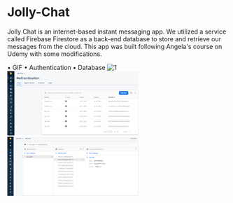 # Jolly-Chat
Jolly Chat is an internet-based instant messaging app. We utilized a service called Firebase Firestore as a back-end database to store and retrieve our messages from the cloud. This app was built following Angela's course on Udemy with some modifications.
 <tr>
    <td> • GIF</td>
    <td> • Authentication</td>
    <td> • Database</td>
  </tr> 
  <tr>
    <td> <img src="Photos/1.PNG"  alt="1" width = 255px></td>
    <td><img src="Photos/snapshot.PNG" alt="2" width = 300px></td>
      <td><img src="Photos/snapshot1.PNG" alt="3" width = 300px></td>
  </td>
  </tr>
